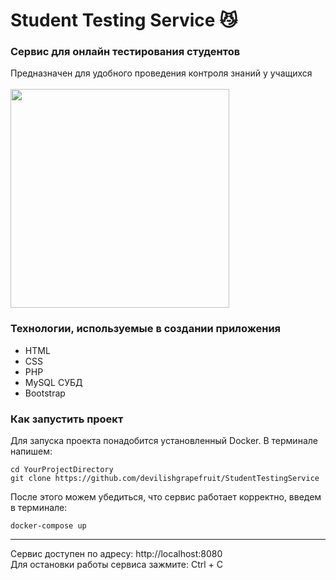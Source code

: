 # Student Testing Service :smirk_cat:

### Сервис для онлайн тестирования студентов
Предназначен для удобного проведения контроля знаний у учащихся
<br>
<br>
<img width="350" height="350" src="https://gobigo.ru/wp-content/uploads/2021/02/geometry-155757_1280-935x1024.png"/>

### Технологии, используемые в создании приложения
- HTML
- CSS
- PHP
- MySQL СУБД
- Bootstrap
### Как запустить проект
Для запуска проекта понадобится установленный Docker.
В терминале напишем:
```
cd YourProjectDirectory
git clone https://github.com/devilishgrapefruit/StudentTestingService
```
После этого можем убедиться, что сервис работает корректно, введем в терминале:
```
docker-compose up
```
___
Сервис доступен по адресу: 
http://localhost:8080
<br>
Для остановки работы сервиса зажмите: Ctrl + C

